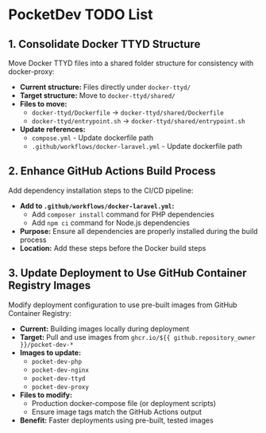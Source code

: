 # PocketDev TODO List

## 1. Consolidate Docker TTYD Structure

Move Docker TTYD files into a shared folder structure for consistency with docker-proxy:

- **Current structure:** Files directly under `docker-ttyd/`
- **Target structure:** Move to `docker-ttyd/shared/`
- **Files to move:**
  - `docker-ttyd/Dockerfile` → `docker-ttyd/shared/Dockerfile`
  - `docker-ttyd/entrypoint.sh` → `docker-ttyd/shared/entrypoint.sh`
- **Update references:**
  - `compose.yml` - Update dockerfile path
  - `.github/workflows/docker-laravel.yml` - Update dockerfile path

## 2. Enhance GitHub Actions Build Process

Add dependency installation steps to the CI/CD pipeline:

- **Add to `.github/workflows/docker-laravel.yml`:**
  - Add `composer install` command for PHP dependencies
  - Add `npm ci` command for Node.js dependencies
- **Purpose:** Ensure all dependencies are properly installed during the build process
- **Location:** Add these steps before the Docker build steps

## 3. Update Deployment to Use GitHub Container Registry Images

Modify deployment configuration to use pre-built images from GitHub Container Registry:

- **Current:** Building images locally during deployment
- **Target:** Pull and use images from `ghcr.io/${{ github.repository_owner }}/pocket-dev-*`
- **Images to update:**
  - `pocket-dev-php`
  - `pocket-dev-nginx`
  - `pocket-dev-ttyd`
  - `pocket-dev-proxy`
- **Files to modify:**
  - Production docker-compose file (or deployment scripts)
  - Ensure image tags match the GitHub Actions output
- **Benefit:** Faster deployments using pre-built, tested images